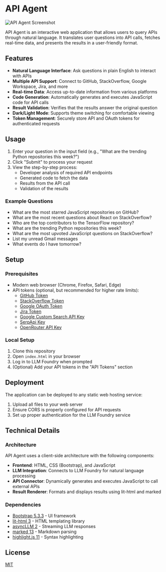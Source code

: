 # API Agent

![API Agent Screenshot](screenshot.webp)

API Agent is an interactive web application that allows users to query APIs through natural language. It translates user questions into API calls, fetches real-time data, and presents the results in a user-friendly format.

## Features

- **Natural Language Interface**: Ask questions in plain English to interact with APIs
- **Multiple API Support**: Connect to GitHub, StackOverflow, Google Workspace, Jira, and more
- **Real-time Data**: Access up-to-date information from various platforms
- **Code Generation**: Automatically generates and executes JavaScript code for API calls
- **Result Validation**: Verifies that the results answer the original question
- **Dark/Light Mode**: Supports theme switching for comfortable viewing
- **Token Management**: Securely store API and OAuth tokens for authenticated requests

## Usage

1. Enter your question in the input field (e.g., "What are the trending Python repositories this week?")
2. Click "Submit" to process your request
3. View the step-by-step process:
   - Developer analysis of required API endpoints
   - Generated code to fetch the data
   - Results from the API call
   - Validation of the results

### Example Questions

- What are the most starred JavaScript repositories on GitHub?
- What are the most recent questions about React on StackOverflow?
- Who are the top contributors to the TensorFlow repository?
- What are the trending Python repositories this week?
- What are the most upvoted JavaScript questions on StackOverflow?
- List my unread Gmail messages
- What events do I have tomorrow?

## Setup

### Prerequisites

- Modern web browser (Chrome, Firefox, Safari, Edge)
- API tokens (optional, but recommended for higher rate limits):
  - [GitHub Token](https://github.com/settings/tokens)
  - [StackOverflow Token](https://stackapps.com/apps/oauth/register)
  - [Google OAuth Token](https://developers.google.com/oauthplayground/)
  - [Jira Token](https://id.atlassian.com/manage-profile/security/api-tokens)
  - [Google Custom Search API Key](https://developers.google.com/custom-search/v1/introduction)
  - [SerpApi Key](https://serpapi.com/manage-api-key)
  - [OpenRouter API Key](https://openrouter.ai/settings/keys)

### Local Setup

1. Clone this repository
2. Open `index.html` in your browser
3. Log in to LLM Foundry when prompted
4. (Optional) Add your API tokens in the "API Tokens" section

## Deployment

The application can be deployed to any static web hosting service:

1. Upload all files to your web server
2. Ensure CORS is properly configured for API requests
3. Set up proper authentication for the LLM Foundry service

## Technical Details

### Architecture

API Agent uses a client-side architecture with the following components:

- **Frontend**: HTML, CSS (Bootstrap), and JavaScript
- **LLM Integration**: Connects to LLM Foundry for natural language processing
- **API Connector**: Dynamically generates and executes JavaScript to call external APIs
- **Result Renderer**: Formats and displays results using lit-html and marked

### Dependencies

- [Bootstrap 5.3.3](https://getbootstrap.com/) - UI framework
- [lit-html 3](https://lit.dev/) - HTML templating library
- [asyncLLM 2](https://npmjs.com/package/asyncllm) - Streaming LLM responses
- [marked 13](https://marked.js.org/) - Markdown parsing
- [highlight.js 11](https://highlightjs.org/) - Syntax highlighting

## License

[MIT](LICENSE)
